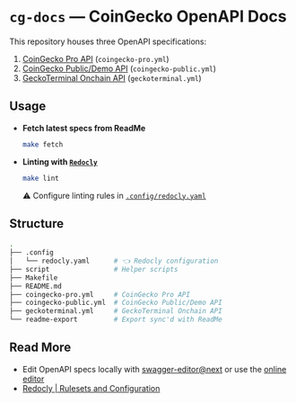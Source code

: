 # `cg-docs` — CoinGecko OpenAPI Docs

This repository houses three OpenAPI specifications:

1. [CoinGecko Pro API](https://docs.coingecko.com/openapi/6584ea6ce07e130056b1af99) (`coingecko-pro.yml`)
2. [CoinGecko Public/Demo API](https://docs.coingecko.com/openapi/65bf9cabb0951b0072e2cade) (`coingecko-public.yml`)
3. [GeckoTerminal Onchain API](https://docs.coingecko.com/openapi/6585013ec2907b0031346aa4) (`geckoterminal.yml`)

## Usage

- **Fetch latest specs from ReadMe**

    ```bash
    make fetch
    ```

- **Linting with [`Redocly`](https://redocly.com/docs/cli/commands/lint)**

    ```bash
    make lint
    ```

    ⚠️ Configure linting rules in [`.config/redocly.yaml`](./.config/redocly.yaml)

## Structure

```sh
.
├── .config
│   └── redocly.yaml      # 👈 Redocly configuration
├── script                # Helper scripts
├── Makefile
├── README.md
├── coingecko-pro.yml     # CoinGecko Pro API
├── coingecko-public.yml  # CoinGecko Public/Demo API
├── geckoterminal.yml     # GeckoTerminal Onchain API
└── readme-export         # Export sync'd with ReadMe
```

## Read More

- Edit OpenAPI specs locally with [swagger-editor@next](https://github.com/swagger-api/swagger-editor/tree/next) or use the [online editor](https://editor-next.swagger.io/)
- [Redocly | Rulesets and Configuration](https://redocly.com/docs/cli/rules)
